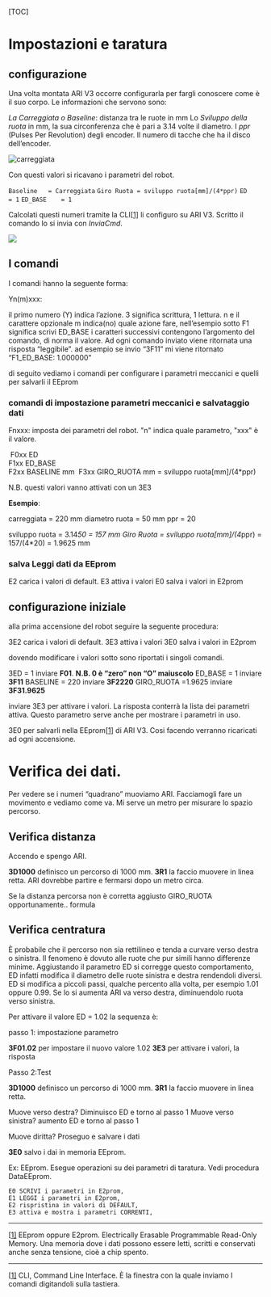 [TOC]

# Impostazioni e taratura

## configurazione

Una volta montata ARI V3 occorre configurarla per fargli conoscere come è il suo corpo. Le informazioni che servono sono:

*La Carreggiata o Baseline*: distanza tra le ruote in mm
Lo *Sviluppo della ruota* in mm, la sua circonferenza che è pari a 3.14 volte il diametro.
I *ppr* (Pulses Per Revolution) degli encoder. Il numero di tacche che ha il disco dell’encoder.

![carreggiata](Photos/carreggiata.png)

Con questi valori si ricavano i parametri del robot.

`Baseline   = Carreggiata`
`Giro Ruota = sviluppo ruota[mm]/(4*ppr)`
`ED         = 1`
`ED_BASE    = 1`

Calcolati questi numeri tramite la CLI[[1\]](#_ftn1) li configuro su ARI V3. 
Scritto il comando lo si invia con *InviaCmd*.

![](Photos/cli.png)

## I comandi

I comandi hanno la seguente forma:

Yn(m)xxx: 

il primo numero (Y) indica l’azione. 3 significa scrittura, 1 lettura. 
n e il carattere opzionale m indica(no) quale azione fare, nell’esempio sotto F1 significa scrivi ED_BASE i caratteri successivi contengono l’argomento del comando, di norma il valore.
Ad ogni comando inviato viene ritornata una risposta “leggibile”. ad esempio se invio “3F11” mi viene ritornato “F1_ED_BASE: 1.000000”

di seguito vediamo i comandi per configurare i parametri meccanici e quelli per salvarli il EEprom

### comandi di impostazione parametri meccanici e salvataggio dati

Fnxxx: imposta dei parametri del robot. "n" indica quale parametro, "xxx" è il valore. 

​    F0xx 	ED           
​    F1xx 	ED_BASE            
​    F2xx 	BASELINE           mm
​    F3xx 	GIRO_RUOTA   mm = sviluppo ruota[mm]/(4*ppr)

N.B. questi valori vanno attivati con un 3E3

**Esempio**:

carreggiata = 220 mm
 diametro ruota = 50 mm
 ppr = 20

sviluppo ruota = 3.14*50 = 157 mm*
*Giro Ruota = sviluppo ruota[mm]/(4*ppr) = 157/(4*20) = 1.9625 mm

### salva Leggi dati da EEprom

E2                          carica i valori di default.
E3                          attiva i valori
E0                          salva i valori in E2prom



## configurazione iniziale

alla prima accensione del robot seguire la seguente procedura:

3E2                          carica i valori di default.
3E3                          attiva i valori
3E0                          salva i valori in E2prom

dovendo modificare i valori sotto sono riportati i singoli comandi.

3ED                         = 1          inviare                  **F01**. **N.B. 0 è “zero” non “O” maiuscolo** ED_BASE                = 1          inviare                  **3F11** 
 BASELINE               = 220     inviare                  **3F2220** 
 GIRO_RUOTA       =1.9625 inviare                   **3F31.9625** 

inviare 3E3 per attivare i valori. La risposta conterrà la lista dei parametri attiva. Questo parametro serve anche per mostrare i parametri in uso.

3E0 per salvarli nella EEprom[[1\]](#_ftn1) di ARI V3. Cosi facendo verranno ricaricati ad ogni accensione.

# Verifica dei dati.

Per vedere se i numeri “quadrano” muoviamo ARI. Facciamogli fare un movimento e vediamo come va. Mi serve un metro per misurare lo spazio percorso.

## Verifica distanza

Accendo e spengo ARI.

**3D1000** definisco un percorso di 1000 mm.
 **3R1**                      la faccio muovere in linea retta. ARI dovrebbe partire e fermarsi dopo un metro circa.

Se la distanza percorsa non è corretta aggiusto GIRO_RUOTA opportunamente.. formula

## Verifica centratura

È probabile che il percorso non sia rettilineo e tenda a curvare verso destra o sinistra. Il fenomeno è dovuto alle ruote che pur simili hanno differenze minime. Aggiustando il parametro ED si corregge questo comportamento, ED infatti modifica il diametro delle ruote sinistra e destra rendendoli diversi. 
 ED si modifica a piccoli passi, qualche percento alla volta, per esempio 1.01 oppure 0.99. Se lo si aumenta ARI va verso destra, diminuendolo ruota verso sinistra.

Per attivare il valore ED = 1.02 la sequenza è:

passo 1: impostazione parametro

**3F01.02**                             per impostare il nuovo valore 1.02
 **3E3**                                      per attivare i valori, la risposta

Passo 2:Test 

**3D1000** definisco un percorso di 1000 mm.
 **3R1**                      la faccio muovere in linea retta. 

Muove verso destra?      Diminuisco ED e torno al passo 1 
 Muove verso sinistra?     aumento ED e torno al passo 1 

Muove diritta? Proseguo e salvare i dati

**3E0**                       salvo i dai in memoria EEprom. 

 

 

Ex: EEprom.  Esegue operazioni su dei parametri di taratura. Vedi procedura DataEEprom.

```
E0 SCRIVI i parametri in E2prom,
E1 LEGGI i parametri in E2prom,
E2 rispristina in valori di DEFAULT,
E3 attiva e mostra i parametri CORRENTI,
```



 





------

[[1\]](#_ftnref1) EEprom oppure E2prom. Electrically Erasable Programmable Read-Only Memory. Una memoria dove i dati possono essere letti, scritti e conservati anche senza tensione, cioè a chip spento.

------

[[1\]](#_ftnref1) CLI, Command Line Interface. È la finestra con la quale inviamo I comandi digitandoli sulla tastiera.